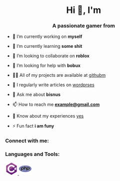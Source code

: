 <h1 align="center">Hi 👋, I'm</h1>
<h3 align="center">A passionate gamer from</h3>

- 🔭 I’m currently working on **myself**

- 🌱 I’m currently learning **some shit**

- 👯 I’m looking to collaborate on **roblox**

- 🤝 I’m looking for help with **bobux**

- 👨‍💻 All of my projects are available at [githubm](githubm)

- 📝 I regularly write articles on [wordprses](wordprses)

- 💬 Ask me about **bisnus**

- 📫 How to reach me **example@gmail.com**

- 📄 Know about my experiences [yes](yes)

- ⚡ Fun fact **i am funy**

<h3 align="left">Connect with me:</h3>
<p align="left">
</p>

<h3 align="left">Languages and Tools:</h3>
<p align="left"> <a href="https://www.w3schools.com/cs/" target="_blank" rel="noreferrer"> <img src="https://raw.githubusercontent.com/devicons/devicon/master/icons/csharp/csharp-original.svg" alt="csharp" width="40" height="40"/> </a> <a href="https://www.php.net" target="_blank" rel="noreferrer"> <img src="https://raw.githubusercontent.com/devicons/devicon/master/icons/php/php-original.svg" alt="php" width="40" height="40"/> </a> </p>
